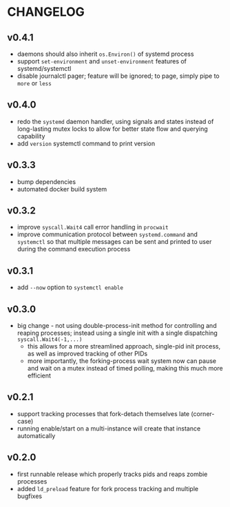 # CHANGELOG

## v0.4.1
* daemons should also inherit `os.Environ()` of systemd process
* support `set-environment` and `unset-environment` features of systemd/systemctl
* disable journalctl pager; feature will be ignored; to page, simply pipe to `more` or `less`

## v0.4.0
* redo the `systemd` daemon handler, using signals and states instead of long-lasting mutex locks to allow for better state flow and querying capability
* add `version` systemctl command to print version

## v0.3.3
* bump dependencies
* automated docker build system

## v0.3.2
* improve `syscall.Wait4` call error handling in `procwait`
* improve communication protocol between `systemd.command` and `systemctl` so that multiple messages can be sent and printed to user during the command execution process

## v0.3.1
* add `--now` option to `systemctl enable`

## v0.3.0
* big change - not using double-process-init method for controlling and reaping processes; instead using a single init with a single dispatching `syscall.Wait4(-1,...)`
  * this allows for a more streamlined approach, single-pid init process, as well as improved tracking of other PIDs
  * more importantly, the forking-process wait system now can pause and wait on a mutex instead of timed polling, making this much more efficient

## v0.2.1
* support tracking processes that fork-detach themselves late (corner-case)
* running enable/start on a multi-instance will create that instance automatically

## v0.2.0
* first runnable release which properly tracks pids and reaps zombie processes
* added `ld_preload` feature for fork process tracking and multiple bugfixes
